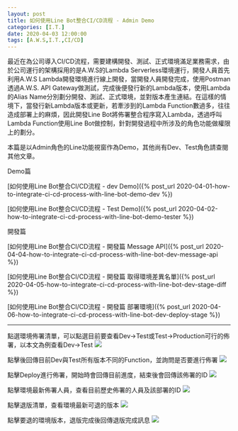 ```yaml
---
layout: post
title: 如何使用Line Bot整合CI/CD流程 - Admin Demo
categories: [I.T.]
date: 2020-04-03 12:00:00
tags: [A.W.S,I.T.,CI/CD]
---
```

最近在為公司導入CI/CD流程，需要建構開發、測試、正式環境滿足業務需求，由於公司運行的架構採用的是A.W.S的Lambda Serverless環境運行，開發人員首先利用A.W.S Lambda開發環境進行線上開發，當開發人員開發完成，使用Postman透過A.W.S. API Gateway做測試，完成後便發行新的Lambda版本，使用Lambda的Alias Name分別劃分開發、測試、正式環境，並對版本產生連結。在這樣的情境下，當發行新Lambda版本或更新，若牽涉到的Lambda Function數過多，往往造成部署上的麻煩，因此開發Line Bot將佈署整合程序寫入Lambda，透過呼叫Lambda Function使用Line Bot做控制，針對開發過程中所涉及的角色功能做權限上的劃分。

本篇是以Admin角色的Line功能視窗作為Demo，其他尚有Dev、Test角色請查閱其他文章。

<!--more-->

Demo篇

[如何使用Line Bot整合CI/CD流程 - dev Demo]({% post_url 2020-04-01-how-to-integrate-ci-cd-process-with-line-bot-demo-dev %})

[如何使用Line Bot整合CI/CD流程 - Test Demo]({% post_url 2020-04-02-how-to-integrate-ci-cd-process-with-line-bot-demo-tester %})

開發篇

[如何使用Line Bot整合CI/CD流程 - 開發篇 Message API]({% post_url 2020-04-04-how-to-integrate-ci-cd-process-with-line-bot-dev-message-api %})

[如何使用Line Bot整合CI/CD流程 - 開發篇 取得環境差異名單]({% post_url 2020-04-05-how-to-integrate-ci-cd-process-with-line-bot-dev-stage-diff %})

[如何使用Line Bot整合CI/CD流程 - 開發篇 部署環境]({% post_url 2020-04-06-how-to-integrate-ci-cd-process-with-line-bot-dev-deploy-stage %})

<hr>

點選環境佈署清單，可以點選目前要查看Dev->Test或Test->Production可行的佈署，以本文為例查看Dev->Test
![](/assets/2020-04-03-how-to-integrate-ci-cd-process-with-line-bot-demo-admin/1-1-Admin-env-deploy-list.jpg)

點擊後回傳目前Dev與Test所有版本不同的Function，並詢問是否要進行佈署
![](/assets/2020-04-03-how-to-integrate-ci-cd-process-with-line-bot-demo-admin/1-2-Admin-deploy-dev-confirm.jpg)

點擊Deploy進行佈署，開始時會回傳目前進度，結束後會回傳該佈署的ID
![](/assets/2020-04-03-how-to-integrate-ci-cd-process-with-line-bot-demo-admin/1-3-Admin-Deploy-Done.jpg)

點擊環境最新佈署人員，查看目前歷史佈署的人員及該部署的ID
![](/assets/2020-04-03-how-to-integrate-ci-cd-process-with-line-bot-demo-admin/1-4-Admin-Deploy-History.jpg)

點擊退版清單，查看環境最新可退的版本
![](/assets/2020-04-03-how-to-integrate-ci-cd-process-with-line-bot-demo-admin/1-5-Admin-RollBack-List.jpg)

點擊要退的環境版本，退版完成後回傳退版完成訊息
![](/assets/2020-04-03-how-to-integrate-ci-cd-process-with-line-bot-demo-admin/1-6-Admin-RollBack-Done.jpg)
